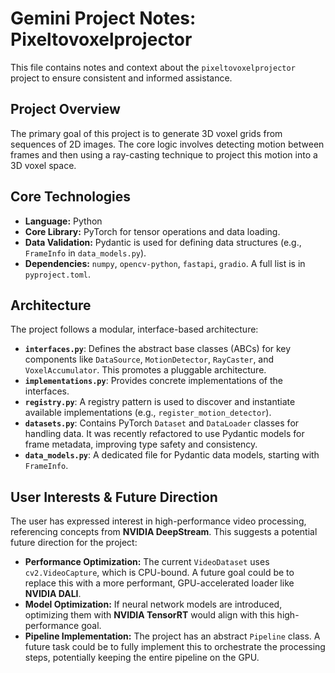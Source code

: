 # Gemini Project Notes: Pixeltovoxelprojector

This file contains notes and context about the `pixeltovoxelprojector` project to ensure consistent and informed assistance.

## Project Overview

The primary goal of this project is to generate 3D voxel grids from sequences of 2D images. The core logic involves detecting motion between frames and then using a ray-casting technique to project this motion into a 3D voxel space.

## Core Technologies

- **Language:** Python
- **Core Library:** PyTorch for tensor operations and data loading.
- **Data Validation:** Pydantic is used for defining data structures (e.g., `FrameInfo` in `data_models.py`).
- **Dependencies:** `numpy`, `opencv-python`, `fastapi`, `gradio`. A full list is in `pyproject.toml`.

## Architecture

The project follows a modular, interface-based architecture:

-   **`interfaces.py`**: Defines the abstract base classes (ABCs) for key components like `DataSource`, `MotionDetector`, `RayCaster`, and `VoxelAccumulator`. This promotes a pluggable architecture.
-   **`implementations.py`**: Provides concrete implementations of the interfaces.
-   **`registry.py`**: A registry pattern is used to discover and instantiate available implementations (e.g., `register_motion_detector`).
-   **`datasets.py`**: Contains PyTorch `Dataset` and `DataLoader` classes for handling data. It was recently refactored to use Pydantic models for frame metadata, improving type safety and consistency.
-   **`data_models.py`**: A dedicated file for Pydantic data models, starting with `FrameInfo`.

## User Interests & Future Direction

The user has expressed interest in high-performance video processing, referencing concepts from **NVIDIA DeepStream**. This suggests a potential future direction for the project:

-   **Performance Optimization:** The current `VideoDataset` uses `cv2.VideoCapture`, which is CPU-bound. A future goal could be to replace this with a more performant, GPU-accelerated loader like **NVIDIA DALI**.
-   **Model Optimization:** If neural network models are introduced, optimizing them with **NVIDIA TensorRT** would align with this high-performance goal.
-   **Pipeline Implementation:** The project has an abstract `Pipeline` class. A future task could be to fully implement this to orchestrate the processing steps, potentially keeping the entire pipeline on the GPU.
